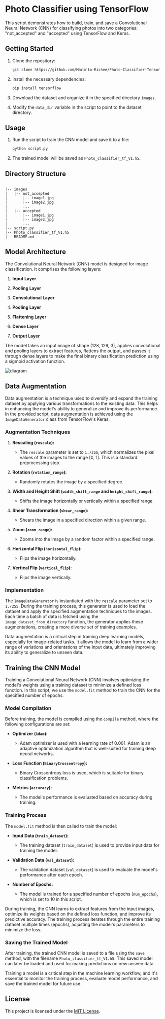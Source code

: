 
# Photo Classifier using TensorFlow

This script demonstrates how to build, train, and save a Convolutional Neural Network (CNN) for classifying photos into two categories: "not_accepted" and "accepted" using TensorFlow and Keras.

## Getting Started

1. Clone the repository:

   ```bash
   git clone https://github.com/Marinto-Richee/Photo-Classifier-Tensorflow.git
   ```

2. Install the necessary dependencies:

   ```bash
   pip install tensorflow
   ```

3. Download the dataset and organize it in the specified directory `images`.

4. Modify the `data_dir` variable in the script to point to the dataset directory.

## Usage

1. Run the script to train the CNN model and save it to a file:

   ```bash
   python script.py
   ```

2. The trained model will be saved as `Photo_classifier_tf_V1.h5`.

## Directory Structure

```

|-- images
|   |-- not_accepted
|       |-- image1.jpg
|       |-- image2.jpg
|       ...
|   |-- accepted
|       |-- image1.jpg
|       |-- image2.jpg
|       ...
|-- script.py
|-- Photo_classifier_tf_V1.h5
|-- README.md

```
## Model Architecture

The Convolutional Neural Network (CNN) model is designed for image classification. It comprises the following layers:

1. **Input Layer**
2. **Pooling Layer**
3. **Convolutional Layer**
 
4. **Pooling Layer**
 

5. **Flattening Layer**

6. **Dense Layer**
7. **Output Layer**

The model takes an input image of shape (128, 128, 3), applies convolutional and pooling layers to extract features, flattens the output, and passes it through dense layers to make the final binary classification prediction using a sigmoid activation function.

![diagram](https://github.com/Marinto-Richee/Photo-Classifier/assets/65499285/9389011c-4120-4ea7-85d5-df2713ae7965)

## Data Augmentation

Data augmentation is a technique used to diversify and expand the training dataset by applying various transformations to the existing data. This helps in enhancing the model's ability to generalize and improve its performance. In the provided script, data augmentation is achieved using the `ImageDataGenerator` class from TensorFlow's Keras.

### Augmentation Techniques

1. **Rescaling (`rescale`):**
   - The `rescale` parameter is set to `1./255`, which normalizes the pixel values of the images to the range [0, 1]. This is a standard preprocessing step.

2. **Rotation (`rotation_range`):**
   - Randomly rotates the image by a specified degree.

3. **Width and Height Shift (`width_shift_range` and `height_shift_range`):**
   - Shifts the image horizontally or vertically within a specified range.

4. **Shear Transformation (`shear_range`):**
   - Shears the image in a specified direction within a given range.

5. **Zoom (`zoom_range`):**
   - Zooms into the image by a random factor within a specified range.

6. **Horizontal Flip (`horizontal_flip`):**
   - Flips the image horizontally.

7. **Vertical Flip (`vertical_flip`):**
   - Flips the image vertically.

### Implementation

The `ImageDataGenerator` is instantiated with the `rescale` parameter set to `1./255`. During the training process, this generator is used to load the dataset and apply the specified augmentation techniques to the images. Each time a batch of data is fetched using the `image_dataset_from_directory` function, the generator applies these augmentations, creating a more diverse set of training examples.

Data augmentation is a critical step in training deep learning models, especially for image-related tasks. It allows the model to learn from a wider range of variations and orientations of the input data, ultimately improving its ability to generalize to unseen data.

## Training the CNN Model

Training a Convolutional Neural Network (CNN) involves optimizing the model's weights using a training dataset to minimize a defined loss function. In this script, we use the `model.fit` method to train the CNN for the specified number of epochs.

### Model Compilation

Before training, the model is compiled using the `compile` method, where the following configurations are set:

- **Optimizer (`Adam`):**
  - Adam optimizer is used with a learning rate of 0.001. Adam is an adaptive optimization algorithm that is well-suited for training deep neural networks.

- **Loss Function (`BinaryCrossentropy`):**
  - Binary Crossentropy loss is used, which is suitable for binary classification problems.

- **Metrics (`accuracy`):**
  - The model's performance is evaluated based on accuracy during training.

### Training Process

The `model.fit` method is then called to train the model:

- **Input Data (`train_dataset`):**
  - The training dataset (`train_dataset`) is used to provide input data for training the model.

- **Validation Data (`val_dataset`):**
  - The validation dataset (`val_dataset`) is used to evaluate the model's performance after each epoch.

- **Number of Epochs:**
  - The model is trained for a specified number of epochs (`num_epochs`), which is set to 10 in this script.

During training, the CNN learns to extract features from the input images, optimize its weights based on the defined loss function, and improve its predictive accuracy. The training process iterates through the entire training dataset multiple times (epochs), adjusting the model's parameters to minimize the loss.

### Saving the Trained Model

After training, the trained CNN model is saved to a file using the `save` method, with the filename `Photo_classifier_tf_V1.h5`. This saved model can later be loaded and used for making predictions on new unseen data.

Training a model is a critical step in the machine learning workflow, and it's essential to monitor the training process, evaluate model performance, and save the trained model for future use.

## License

This project is licensed under the [MIT License](LICENSE).
